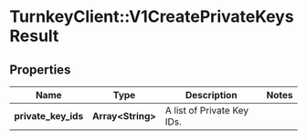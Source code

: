 # TurnkeyClient::V1CreatePrivateKeysResult

## Properties
Name | Type | Description | Notes
------------ | ------------- | ------------- | -------------
**private_key_ids** | **Array&lt;String&gt;** | A list of Private Key IDs. | 

